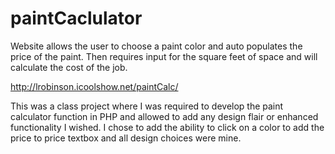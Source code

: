 # paintCaclulator
Website allows the user to choose a paint color and auto populates the price of the paint. Then requires input for the square feet of space and will calculate the cost of the job.

http://lrobinson.icoolshow.net/paintCalc/

This was a class project where I was required to develop the paint calculator function in PHP and allowed to add any design flair or enhanced functionality I wished. I chose to add the ability to click on a color to add the price to price textbox and all design choices were mine.
